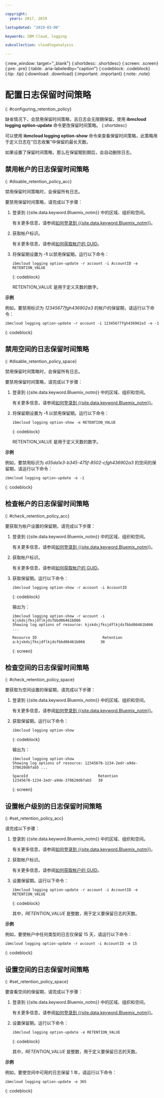 ```yaml
---

copyright:
  years: 2017, 2019

lastupdated: "2019-03-06"

keywords: IBM Cloud, logging

subcollection: cloudloganalysis

---
```


{:new_window: target="_blank"}
{:shortdesc: .shortdesc}
{:screen: .screen}
{:pre: .pre}
{:table: .aria-labeledby="caption"}
{:codeblock: .codeblock}
{:tip: .tip}
{:download: .download}
{:important: .important}
{:note: .note}

# 配置日志保留时间策略
{: #configuring_retention_policy}

缺省情况下，会禁用保留时间策略，且日志会无限期保留。使用 **ibmcloud logging option-update** 命令更改保留时间策略。
{:shortdesc}

可以使用 **ibmcloud logging option-show** 命令来查看保留时间策略，此策略用于定义日志在“日志收集”中保留的最长天数。 

如果设置了保留时间策略，那么在保留期到期后，会自动删除日志。


## 禁用帐户的日志保留时间策略
{: #disable_retention_policy_acc}

禁用保留时间策略时，会保留所有日志。 

要禁用保留时间策略，请完成以下步骤：

1. 登录到 {{site.data.keyword.Bluemix_notm}} 中的区域、组织和空间。 

    有关更多信息，请参阅[如何登录到 {{site.data.keyword.Bluemix_notm}}](/docs/services/CloudLogAnalysis/qa?topic=cloudloganalysis-cli_qa#login)。
	
2. 获取帐户标识。

    有关更多信息，请参阅[如何获取帐户的 GUID](/docs/services/CloudLogAnalysis/qa?topic=cloudloganalysis-cli_qa#account_guid)。
    
3. 将保留期设置为 **-1** 以禁用保留期。运行以下命令：

    ```
    ibmcloud logging option-update -r account -i AccountID -e RETENTION_VALUE
	```
    {: codeblock}
	
	RETENTION_VALUE 是用于定义天数的数字。


    
**示例**
    
例如，要禁用标识为 *12345677fgh436902a3* 的帐户的保留期，请运行以下命令：

```
ibmcloud logging option-update -r account -i 12345677fgh436902a3 -e -1
```
{: codeblock}


## 禁用空间的日志保留时间策略
{: #disable_retention_policy_space}

禁用保留时间策略时，会保留所有日志。  

要禁用保留时间策略，请完成以下步骤：

1. 登录到 {{site.data.keyword.Bluemix_notm}} 中的区域、组织和空间。 

    有关更多信息，请参阅[如何登录到 {{site.data.keyword.Bluemix_notm}}](/docs/services/CloudLogAnalysis/qa?topic=cloudloganalysis-cli_qa#login)。
    
2. 将保留期设置为 **-1** 以禁用保留期。运行以下命令：

    ```
    ibmcloud logging option-show -e RETENTION_VALUE
	```
    {: codeblock}
	
	RETENTION_VALUE 是用于定义天数的数字。


    
**示例**
    
例如，要禁用标识为 *d35da1e3-b345-475f-8502-cfgh436902a3* 的空间的保留期，请运行以下命令：

```
ibmcloud logging option-update -e -1
```
{: codeblock}


## 检查帐户的日志保留时间策略
{: #check_retention_policy_acc}

要获取为帐户设置的保留期，请完成以下步骤：

1. 登录到 {{site.data.keyword.Bluemix_notm}} 中的区域、组织和空间。 

    有关更多信息，请参阅[如何登录到 {{site.data.keyword.Bluemix_notm}}](/docs/services/CloudLogAnalysis/qa?topic=cloudloganalysis-cli_qa#login)。

2. 获取帐户标识。

    有关更多信息，请参阅[如何获取帐户的 GUID](/docs/services/CloudLogAnalysis/qa?topic=cloudloganalysis-cli_qa#account_guid)。
    
3. 获取保留期。运行以下命令：

    ```
    ibmcloud logging option-show -r account -i AccountID
    ```
    {: codeblock}

    输出为：

    ```
    ibmcloud logging option-show -r account -i kjskdsjfksjdflkjdsfbbd06461b066
    Showing log options of resource: kjskdsjfksjdflkjdsfbbd06461b066 ...

    Resource ID                              Retention   
    a:kjskdsjfksjdflkjdsfbbd06461b066       30   
	```
    {: screen}
	
## 检查空间的日志保留时间策略
{: #check_retention_policy_space}

要获取为空间设置的保留期，请完成以下步骤：

1. 登录到 {{site.data.keyword.Bluemix_notm}} 中的区域、组织和空间。 

    有关更多信息，请参阅[如何登录到 {{site.data.keyword.Bluemix_notm}}](/docs/services/CloudLogAnalysis/qa?topic=cloudloganalysis-cli_qa#login)。
    
2. 获取保留期。运行以下命令：

    ```
    ibmcloud logging option-show
    ```
    {: codeblock}

    输出为：

    ```
    ibmcloud logging option-show
    Showing log options of resource: 12345678-1234-2edr-a9de-378620d6fab5 ...

    SpaceId                                Retention   
    12345678-1234-2edr-a9de-378620d6fab5   30   
	```
    {: screen}
    


## 设置帐户级别的日志保留时间策略
{: #set_retention_policy_acc}

请完成以下步骤：

1. 登录到 {{site.data.keyword.Bluemix_notm}} 中的区域、组织和空间。 

    有关更多信息，请参阅[如何登录到 {{site.data.keyword.Bluemix_notm}}](/docs/services/CloudLogAnalysis/qa?topic=cloudloganalysis-cli_qa#login)。

2. 获取帐户标识。

    有关更多信息，请参阅[如何获取帐户的 GUID](/docs/services/CloudLogAnalysis/qa?topic=cloudloganalysis-cli_qa#account_guid)。
    
3. 设置保留期。运行以下命令：

    ```
    ibmcloud logging option-update -r account -i AccountID -e RETENTION_VALUE
    ```
    {: codeblock}
    
    其中，*RETENTION_VALUE* 是整数，用于定义要保留日志的天数。 
    
    
**示例**
    
例如，要使帐户中任何类型的日志仅保留 15 天，请运行以下命令：

```
ibmcloud logging option-update -r account -i AccountID -e 15
```
{: codeblock}



## 设置空间的日志保留时间策略
{: #set_retention_policy_space}

要查看空间的保留期，请完成以下步骤：

1. 登录到 {{site.data.keyword.Bluemix_notm}} 中的区域、组织和空间。 

    有关更多信息，请参阅[如何登录到 {{site.data.keyword.Bluemix_notm}}](/docs/services/CloudLogAnalysis/qa?topic=cloudloganalysis-cli_qa#login)。
    
2. 设置保留期。运行以下命令：

    ```
    ibmcloud logging option-update -e RETENTION_VALUE
    ```
    {: codeblock}
    
    其中，*RETENTION_VALUE* 是整数，用于定义要保留日志的天数。
    
    
**示例**
    
例如，要使空间中可用的日志保留 1 年，请运行以下命令：

```
ibmcloud logging option-update -e 365
```
{: codeblock}




